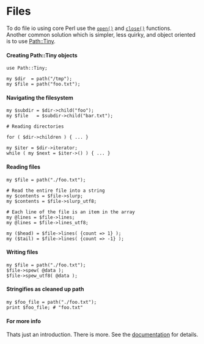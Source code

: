 # Files

To do file io using core Perl use the 
[`open()`](https://perldoc.perl.org/functions/open.html) and [`close()`](https://perldoc.perl.org/functions/close.html) functions.  
Another common solution which is simpler, less quirky, and object oriented is to use
[Path::Tiny](https://metacpan.org/pod/Path::Tiny).


#### Creating Path::Tiny objects

    use Path::Tiny;

    my $dir  = path("/tmp");
    my $file = path("foo.txt");

#### Navigating the filesystem

    my $subdir = $dir->child("foo");
    my $file   = $subdir->child("bar.txt");

    # Reading directories

    for ( $dir->children ) { ... }

    my $iter = $dir->iterator;
    while ( my $next = $iter->() ) { ... }

#### Reading files

    my $file = path("./foo.txt");

    # Read the entire file into a string
    my $contents = $file->slurp; 
    my $contents = $file->slurp_utf8;

    # Each line of the file is an item in the array
    my @lines = $file->lines; 
    my @lines = $file->lines_utf8;

    my ($head) = $file->lines( {count => 1} );
    my ($tail) = $file->lines( {count => -1} );

#### Writing files

    my $file = path("./foo.txt");
    $file->spew( @data );
    $file->spew_utf8( @data );

#### Stringifies as cleaned up path

    my $foo_file = path("./foo.txt");
    print $foo_file; # "foo.txt"


#### For more info
Thats just an introduction.  There is more.  See the 
[documentation](https://metacpan.org/pod/Path::Tiny) for details.    
